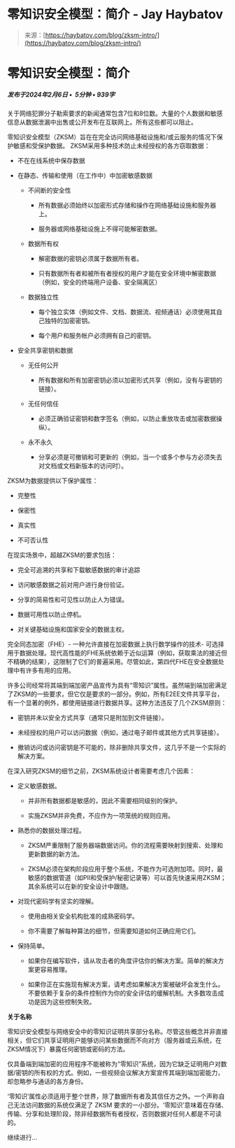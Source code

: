 <!--yml

category: 未分类

date: 2024-05-27 14:39:16

-->

# 零知识安全模型：简介 - Jay Haybatov

> 来源：[https://haybatov.com/blog/zksm-intro/](https://haybatov.com/blog/zksm-intro/)

# 零知识安全模型：简介

##### 发布于2024年2月6日 •  5分钟 • 939字

关于网络犯罪分子勒索要求的新闻通常包含7位和8位数。大量的个人数据和敏感信息从数据泄漏中出售或公开发布在互联网上。所有这些都可以阻止。

零知识安全模型（ZKSM）旨在在完全访问网络基础设施和/或云服务的情况下保护敏感和受保护数据。 ZKSM采用多种技术防止未经授权的各方窃取数据：

+   不在在线系统中保存数据

+   在静态、传输和使用（在工作中）中加密敏感数据

    +   不间断的安全性

        +   所有数据必须始终以加密形式存储和操作在网络基础设施和服务器上。

        +   服务器或网络基础设施上不得可能解密数据。

    +   数据所有权

        +   解密数据的密钥必须属于数据所有者。

        +   只有数据所有者和被所有者授权的用户才能在安全环境中解密数据（例如，安全的终端用户设备、安全隔离区）

    +   数据独立性

        +   每个独立实体（例如文件、文档、数据流、视频通话）必须使用其自己独特的加密密钥。

        +   每个用户和服务帐户必须拥有自己的密钥。

+   安全共享密钥和数据

    +   无任何公开

        +   所有数据和所有加密密钥必须以加密形式共享（例如，没有与密钥的链接）。

    +   无任何信任

        +   必须正确验证密钥和数字签名（例如，以防止重放攻击或加密数据操纵）。

    +   永不永久

        +   分享必须是可撤销和可更新的（例如，当一个或多个参与方必须失去对文档或文档新版本的访问时）。

ZKSM为数据提供以下保护属性：

+   完整性

+   保密性

+   真实性

+   不可否认性

在现实场景中，超越ZKSM的要求包括：

+   完全可追溯的共享和下载敏感数据的审计追踪

+   访问敏感数据之前对用户进行身份验证。

+   分享的简易性和可见性以防止人为错误。

+   数据可用性以防止停机。

+   对关键基础设施和国家安全的数据主权。

完全同态加密（FHE）- 一种允许直接在加密数据上执行数学操作的技术- 可选择用于数据处理。现代高性能的FHE系统依赖于近似运算（例如，获取乘法的接近但不精确的结果），这限制了它们的普遍采用。尽管如此，第四代FHE在安全数据处理中有许多有用的应用。

许多公司经常将其端到端加密产品宣传为具有“零知识”属性。虽然端到端加密满足了ZKSM的一些要求，但它仅是要求的一部分。例如，所有E2EE文件共享平台，有一个显著的例外，都使用链接进行数据共享。这种方法违反了几个ZKSM原则：

+   密钥并未以安全方式共享（通常只是附加到文件链接）。

+   未经授权的用户可以访问数据（例如，通过电子邮件或其他方式共享链接）。

+   撤销访问或访问密钥是不可能的，除非删除共享文件，这几乎不是一个实际的解决方案。

在深入研究ZKSM的细节之前，ZKSM系统设计者需要考虑几个因素：

+   定义敏感数据。

    +   并非所有数据都是敏感的，因此不需要相同级别的保护。

    +   实施ZKSM并非免费，不应作为一项笼统的规则应用。

+   熟悉你的数据处理过程。

    +   ZKSM严重限制了服务器端数据访问。你的流程需要映射到搜索、处理和更新数据的新方法。

    +   ZKSM必须在架构阶段应用于整个系统，不能作为可选附加项。同时，最敏感的数据管道（如PII和受保护/秘密记录等）可以首先快速采用ZKSM；其余系统可以在新的安全设计中跟随。

+   对现代密码学有坚实的理解。

    +   使用由相关安全机构批准的成熟密码学。

    +   你不需要了解每种算法的细节，但需要知道如何正确应用它们。

+   保持简单。

    +   如果你在编写软件，请从攻击者的角度评估你的解决方案。简单的解决方案更容易推理。

    +   如果你正在实施现有解决方案，请考虑如果解决方案被破坏会发生什么。不要依赖于复杂的条件控制作为你的安全评估的缓解机制。大多数攻击成功是因为这些控制失败。

**关于名称**

零知识安全模型与网络安全中的零知识证明共享部分名称。尽管这些概念并非直接相关，但它们共享证明用户能够访问某些数据而不向对方（服务器或云系统，在ZKSM情况下）暴露任何密钥或密码的方法。

仅具备端到端加密的应用程序不能被称为“零知识”系统，因为它缺乏证明用户对数据/密钥的所有权的方式。例如，一些视频会议解决方案宣传其端到端加密能力，却忽略参与通话的各方身份。

‘零知识’属性必须适用于整个世界，除了数据所有者及其信任方之外。一个声称自己无法访问数据的系统仅满足了 ZKSM 要求的一小部分。‘零知识’意味着在存储、传输、分享和处理阶段，除非经数据所有者授权，否则数据对任何人都是不可读的。

继续进行…
